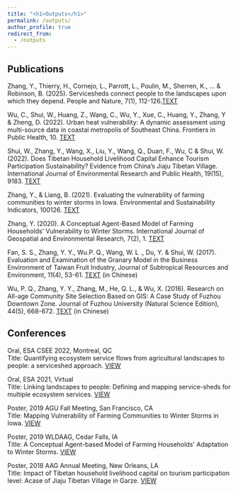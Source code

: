```yaml
---
title: "<h1>Outputs</h1>"
permalink: /outputs/
author_profile: true
redirect_from: 
  - /outputs
---
```


<h2><b>Publications</b></h2>

Zhang, Y., Thierry, H., Cornejo, L., Parrott, L., Poulin, M., Sherren, K., ... & Robinson, B. (2025). Servicesheds connect people to the landscapes upon which they depend. People and Nature, 7(1), 112-126.[TEXT](https://besjournals.onlinelibrary.wiley.com/doi/full/10.1002/pan3.10762)

Wu, C., Shui, W., Huang, Z., Wang, C., Wu, Y., Xue, C., Huang, Y., Zhang, Y & Zheng, D. (2022). Urban heat vulnerability: A dynamic assessment using multi-source data in coastal metropolis of Southeast China. Frontiers in Public Health, 10. [TEXT](https://www.ncbi.nlm.nih.gov/pmc/articles/PMC9632749/)

Shui, W., Zhang, Y., Wang, X., Liu, Y., Wang, Q., Duan, F., Wu, C & Shui, W. (2022). Does Tibetan Household Livelihood Capital Enhance Tourism Participation Sustainability? Evidence from China’s Jiaju Tibetan Village. International Journal of Environmental Research and Public Health, 19(15), 9183. [TEXT](https://www.mdpi.com/1660-4601/19/15/9183)

Zhang, Y., & Liang, B. (2021). Evaluating the vulnerability of farming communities to winter storms in Iowa. Environmental and Sustainability Indicators, 100126. [TEXT](https://www.sciencedirect.com/science/article/pii/S2665972721000271)

Zhang, Y. (2020). A Conceptual Agent-Based Model of Farming Households’ Vulnerability to Winter Storms. International Journal of Geospatial and Environmental Research, 7(2), 1. [TEXT](https://dc.uwm.edu/ijger/vol7/iss2/1/)

Fan, S. S., Zhang, Y. Y., Wu.P. Q., Wang, W. L ., Du, Y. & Shui, W. (2017). Evaluation and Examination of the Granary Model in the Business Environment of Taiwan Fruit Industry, Journal of Subtropical Resources and Environment, 11(4), 53-61. [TEXT](http://www.cqvip.com/QK/83207X/201604/671315531.html) (in Chinese)

Wu, P. Q., Zhang, Y. Y., Zhang, M., He, Q. L., & Wu, X. (2016). Research on All-age Community Site Selection Based on GIS: A Case Study of Fuzhou Downtown Zone. Journal of Fuzhou University (Natural Science Edition), 44(5), 668-672. [TEXT](http://www.cqvip.com/QK/92302X/201605/670756723.html) (in Chinese)
  
<h2><b>Conferences</b></h2>

Oral,  ESA CSEE 2022, Montreal, QC <br /> 
Title: Quantifying ecosystem service flows from agricultural landscapes to people: a serviceshed approach. [VIEW](https://cdmcd.co/zYByY6)

Oral, ESA 2021, Virtual <br /> 
Title: Linking landscapes to people: Defining and mapping service-sheds for multiple ecosystem services. [VIEW](https://cdmcd.co/LdDwPL)

Poster, 2019 AGU Fall Meeting, San Francisco, CA <br /> 
Title: Mapping Vulnerability of Farming Communities to Winter Storms in Iowa. [VIEW](https://doi.org/10.1002/essoar.10501597.1)

Poster, 2019 WLDAAG, Cedar Falls, IA <br /> 
Title: A Conceptual Agent-based Model of Farming Households' Adaptation to Winter Storms. [VIEW](https://drive.google.com/file/d/1h1iy317LyOJBVHIqFopDNnJATNxYMVeS/view)

Poster, 2018 AAG Annual Meeting, New Orleans, LA <br /> 
Title: Impact of Tibetan household livelihood capital on tourism participation level: Acase of Jiaju Tibetan Village in Garze. [VIEW](https://aag.secure-abstracts.com/AAG%20Annual%20Meeting%202018/abstracts-gallery/16347)

